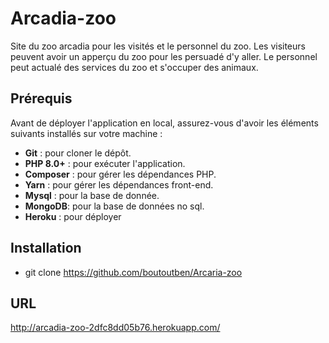 # Arcadia-zoo

Site du zoo arcadia pour les visités et le personnel du zoo. Les visiteurs peuvent avoir un apperçu du zoo pour les persuadé d'y aller. Le personnel peut actualé des services du zoo et s'occuper des animaux. 

## Prérequis

Avant de déployer l'application en local, assurez-vous d'avoir les éléments suivants installés sur votre machine :

- **Git** : pour cloner le dépôt.
- **PHP 8.0+** : pour exécuter l'application.
- **Composer** : pour gérer les dépendances PHP.
- **Yarn** : pour gérer les dépendances front-end.
- **Mysql** : pour la base de donnée.
- **MongoDB**: pour la base de données no sql.
- **Heroku** : pour déployer

## Installation 

- git clone https://github.com/boutoutben/Arcaria-zoo


## URL 

http://arcadia-zoo-2dfc8dd05b76.herokuapp.com/